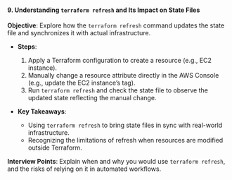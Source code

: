 #### 9. **Understanding `terraform refresh` and Its Impact on State Files**

   **Objective**: Explore how the `terraform refresh` command updates the state file and synchronizes it with actual infrastructure.

   - **Steps**:
     1. Apply a Terraform configuration to create a resource (e.g., EC2 instance).
     2. Manually change a resource attribute directly in the AWS Console (e.g., update the EC2 instance’s tag).
     3. Run `terraform refresh` and check the state file to observe the updated state reflecting the manual change.

   - **Key Takeaways**:
     - Using `terraform refresh` to bring state files in sync with real-world infrastructure.
     - Recognizing the limitations of refresh when resources are modified outside Terraform.

   **Interview Points**: Explain when and why you would use `terraform refresh`, and the risks of relying on it in automated workflows.
